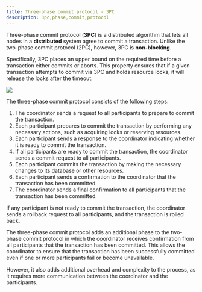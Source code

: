```yaml
---
title: Three-phase commit protocol - 3PC
description: 3pc,phase,commit,protocol
---
```

Three-phase commit protocol (**3PC**) is a distributed algorithm that lets
all nodes in a **distributed** system agree to commit a transaction. Unlike
the two-phase commit protocol (2PC), however, 3PC is **non-blocking**.

Specifically, 3PC places an upper bound on the required time
before a transaction either commits or aborts. This property ensures
that if a given transaction attempts to commit via 3PC and holds
resource locks, it will release the locks after the timeout.

![]({{site.baseurl}}/images/3pc.png)

The three-phase commit protocol consists of the following steps:

1. The coordinator sends a request to all participants to prepare to commit the transaction.
2. Each participant prepares to commit the transaction by performing any necessary actions, such as acquiring locks or reserving resources.
3. Each participant sends a response to the coordinator indicating whether it is ready to commit the transaction.
4. If all participants are ready to commit the transaction, the coordinator sends a commit request to all participants.
5. Each participant commits the transaction by making the necessary changes to its database or other resources.
6. Each participant sends a confirmation to the coordinator that the transaction has been committed.
7. The coordinator sends a final confirmation to all participants that the transaction has been committed.

If any participant is not ready to commit the transaction, the coordinator sends a rollback request to all participants, and the transaction is rolled back.

The three-phase commit protocol adds an additional phase to the two-phase commit protocol in which the coordinator receives
confirmation from all participants that the transaction has been committed. This allows the coordinator to ensure that
the transaction has been successfully committed even if one or more participants fail or become unavailable.

However, it also adds additional overhead and complexity to the process, as it requires more communication between
the coordinator and the participants.
